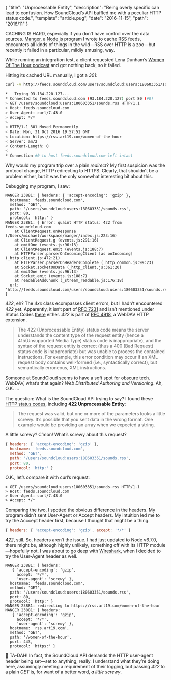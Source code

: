 {
  "title": "Unprocessable Entity",
  "description": "Being overly specific can lead to confusion. How SoundCloud’s API baffled me with a peculiar HTTP status code.",
  "template": "article.pug",
  "date": "2016-11-15",
  "path": "2016/11"
}

CACHING IS HARD, especially if you don’t have control over the data sources. [Manger](https://github.com/michaelnisi/manger), a [Node.js](https://nodejs.org) program  I wrote to cache RSS feeds, encounters all kinds of things in the wild—RSS over HTTP is a zoo—but recently it failed in a particular, mildly amusing, way.

While running an integration test, a client requested Lena Dunham’s [Women Of The Hour podcast](https://art19.com/shows/women-of-the-hour) and got nothing back, so it failed.

Hitting its cached URL manually, I got a *301*:

```sh
curl -v http://feeds.soundcloud.com/users/soundcloud:users:180603351/sounds.rss

*   Trying 93.184.220.127...
* Connected to feeds.soundcloud.com (93.184.220.127) port 80 (#0)
> GET /users/soundcloud:users:180603351/sounds.rss HTTP/1.1
> Host: feeds.soundcloud.com
> User-Agent: curl/7.43.0
> Accept: */*
> 
< HTTP/1.1 301 Moved Permanently
< Date: Mon, 31 Oct 2016 19:57:51 GMT
< Location: https://rss.art19.com/women-of-the-hour
< Server: am/2
< Content-Length: 0
< 
* Connection #0 to host feeds.soundcloud.com left intact
```

Why would my program trip over a plain *redirect*? My first suspicion was the protocol change, HTTP redirecting to HTTPS. Clearly, that shouldn’t be a problem either, but it was the only somewhat interesting bit about this.

Debugging my program, I saw:

```
MANGER 23881: { headers: { 'accept-encoding': 'gzip' },
  hostname: 'feeds.soundcloud.com',
  method: 'GET',
  path: '/users/soundcloud:users:180603351/sounds.rss',
  port: 80,
  protocol: 'http:' }
MANGER 23881: { Error: quaint HTTP status: 422 from feeds.soundcloud.com
    at ClientRequest.onResponse (/Users/michael/workspace/manger/index.js:223:16)
    at ClientRequest.g (events.js:291:16)
    at emitOne (events.js:96:13)
    at ClientRequest.emit (events.js:188:7)
    at HTTPParser.parserOnIncomingClient [as onIncoming] (_http_client.js:472:21)
    at HTTPParser.parserOnHeadersComplete (_http_common.js:99:23)
    at Socket.socketOnData (_http_client.js:361:20)
    at emitOne (events.js:96:13)
    at Socket.emit (events.js:188:7)
    at readableAddChunk (_stream_readable.js:176:18)
  url: 'http://feeds.soundcloud.com/users/soundcloud:users:180603351/sounds.rss' }
```

*422*, eh? The *4xx* class ecompasses client errors, but I hadn’t encountered *422* yet. Apparently, it isn’t part of [RFC 7231](http://httpwg.org/specs/rfc7231.html) and isn’t mentioned under Status Codes [there](http://httpwg.org/specs/) either. *422* is part of [RFC 4918](https://tools.ietf.org/html/rfc4918), a WebDAV HTTP extension.

> The 422 (Unprocessable Entity) status code means the server understands the content type of the request entity (hence a 415(Unsupported Media Type) status code is inappropriate), and the syntax of the request entity is correct (thus a 400 (Bad Request) status code is inappropriate) but was unable to process the contained instructions.  For example, this error condition may occur if an XML request body contains well-formed (i.e., syntactically correct), but semantically erroneous, XML instructions.

Someone at SoundCloud seems to have a soft spot for obscure tech. WebDAV, what’s that again? *Web Distributed Authoring and Versioning*. Ah, O.K. …

The question: What is the SoundCloud API trying to say? I found these [HTTP status codes](https://developers.soundcloud.com/docs#errors), including **422 Unprocessable Entity**:

> The request was valid, but one or more of the parameters looks a little screwy. It’s possible that you sent data in the wrong format. One example would be providing an array when we expected a string.

A little screwy? C’mon! What’s screwy about this request?

```js
{ headers: { 'accept-encoding': 'gzip' },
  hostname: 'feeds.soundcloud.com',
  method: 'GET',
  path: '/users/soundcloud:users:180603351/sounds.rss',
  port: 80,
  protocol: 'http:' }
```

O.K., let’s compare it with curl’s request:

```
> GET /users/soundcloud:users:180603351/sounds.rss HTTP/1.1
> Host: feeds.soundcloud.com
> User-Agent: curl/7.43.0
> Accept: */*
```

Comparing the two, I spotted the obvious difference in the headers. My program didn’t sent User-Agent or Accept headers. My intuition led me to try the Acccept header first, because I thought that might be a thing.

```js
{ headers: { 'accept-encoding': 'gzip', accept: '*/*' }
```

*422*, still. So, headers aren’t the issue. I had just updated to Node v6.7.0, there might be, although highly unlikely, something off with its HTTP module—hopefully not. I was about to go deep with [Wireshark](https://www.wireshark.org/), when I decided to try the User-Agent header as well.

```
MANGER 23881: { headers:
   { 'accept-encoding': 'gzip',
     accept: '*/*',
     'user-agent': 'screwy' },
  hostname: 'feeds.soundcloud.com',
  method: 'GET',
  path: '/users/soundcloud:users:180603351/sounds.rss',
  port: 80,
  protocol: 'http:' }
MANGER 23881: redirecting to https://rss.art19.com/women-of-the-hour
MANGER 23881: { headers:
   { 'accept-encoding': 'gzip',
     accept: '*/*',
     'user-agent': 'screwy' },
  hostname: 'rss.art19.com',
  method: 'GET',
  path: '/women-of-the-hour',
  port: 443,
  protocol: 'https:' }
```

🎉 TA-DAH! In fact, the SoundCloud API demands the HTTP user-agent header being set—set to anything, really. I understand what they’re doing here, assumingly meeting a requirement of their logging, but passing *422* to a plain *GET* is, for want of a better word, *a little screwy*.
